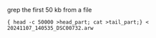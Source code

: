 grep the first 50 kb from a file

```
{ head -c 50000 >head_part; cat >tail_part;} < 20241107_140535_DSC00732.arw
```